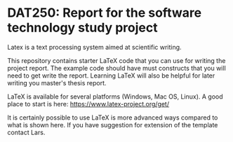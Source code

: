# DAT250: Report for the software technology study project

Latex is a text processing system aimed at scientific writing.  

This repository contains starter LaTeX code that you can use for writing the project report. The example code should have must constructs that you will need to get write the report. Learning LaTeX will also be helpful for later writing you master's thesis report.

LaTeX is available for several platforms (Windows, Mac OS, Linux). A good place to start is here: https://www.latex-project.org/get/

It is certainly possible to use LaTeX is more advanced ways compared to what is shown here. If you have suggestion for extension of the template contact Lars.


